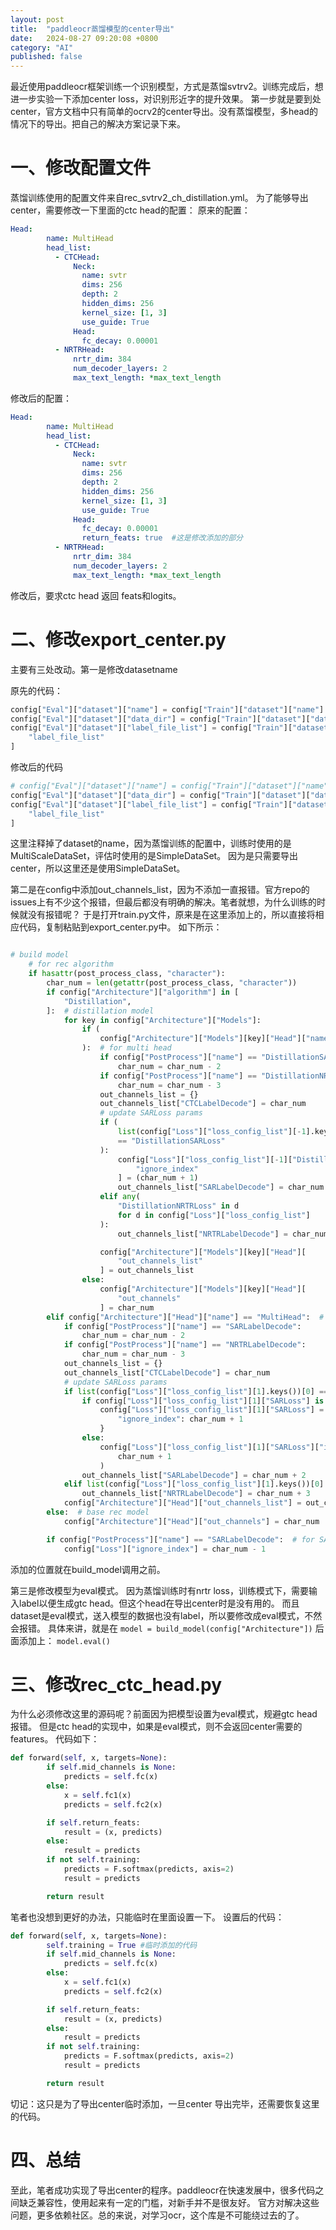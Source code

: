 ```yaml
---
layout: post
title:  "paddleocr蒸馏模型的center导出"
date:   2024-08-27 09:20:08 +0800
category: "AI"
published: false
---
```


最近使用paddleocr框架训练一个识别模型，方式是蒸馏svtrv2。训练完成后，想进一步实验一下添加center loss，对识别形近字的提升效果。
第一步就是要到处center，官方文档中只有简单的ocrv2的center导出。没有蒸馏模型，多head的情况下的导出。把自己的解决方案记录下来。
<!--more-->

# 一、修改配置文件
蒸馏训练使用的配置文件来自rec_svtrv2_ch_distillation.yml。
为了能够导出center，需要修改一下里面的ctc head的配置：
原来的配置：
```yaml
Head:
        name: MultiHead
        head_list:
          - CTCHead:
              Neck:
                name: svtr
                dims: 256
                depth: 2
                hidden_dims: 256
                kernel_size: [1, 3]
                use_guide: True
              Head:
                fc_decay: 0.00001
          - NRTRHead:
              nrtr_dim: 384
              num_decoder_layers: 2
              max_text_length: *max_text_length
```
修改后的配置：
```yaml
Head:
        name: MultiHead
        head_list:
          - CTCHead:
              Neck:
                name: svtr
                dims: 256
                depth: 2
                hidden_dims: 256
                kernel_size: [1, 3]
                use_guide: True
              Head:
                fc_decay: 0.00001
                return_feats: true  #这是修改添加的部分
          - NRTRHead:
              nrtr_dim: 384
              num_decoder_layers: 2
              max_text_length: *max_text_length
```
修改后，要求ctc head 返回 feats和logits。

# 二、修改export_center.py
主要有三处改动。第一是修改datasetname

原先的代码：

```python
config["Eval"]["dataset"]["name"] = config["Train"]["dataset"]["name"]
config["Eval"]["dataset"]["data_dir"] = config["Train"]["dataset"]["data_dir"]
config["Eval"]["dataset"]["label_file_list"] = config["Train"]["dataset"][
    "label_file_list"
]
```
修改后的代码

```python
# config["Eval"]["dataset"]["name"] = config["Train"]["dataset"]["name"]
config["Eval"]["dataset"]["data_dir"] = config["Train"]["dataset"]["data_dir"]
config["Eval"]["dataset"]["label_file_list"] = config["Train"]["dataset"][
    "label_file_list"
]
```
这里注释掉了dataset的name，因为蒸馏训练的配置中，训练时使用的是MultiScaleDataSet，评估时使用的是SimpleDataSet。
因为是只需要导出center，所以这里还是使用SimpleDataSet。

第二是在config中添加out_channels_list，因为不添加一直报错。官方repo的issues上有不少这个报错，但最后都没有明确的解决。笔者就想，为什么训练的时候就没有报错呢？
于是打开train.py文件，原来是在这里添加上的，所以直接将相应代码，复制粘贴到export_center.py中。
如下所示：
```python

# build model
    # for rec algorithm
    if hasattr(post_process_class, "character"):
        char_num = len(getattr(post_process_class, "character"))
        if config["Architecture"]["algorithm"] in [
            "Distillation",
        ]:  # distillation model
            for key in config["Architecture"]["Models"]:
                if (
                    config["Architecture"]["Models"][key]["Head"]["name"] == "MultiHead"
                ):  # for multi head
                    if config["PostProcess"]["name"] == "DistillationSARLabelDecode":
                        char_num = char_num - 2
                    if config["PostProcess"]["name"] == "DistillationNRTRLabelDecode":
                        char_num = char_num - 3
                    out_channels_list = {}
                    out_channels_list["CTCLabelDecode"] = char_num
                    # update SARLoss params
                    if (
                        list(config["Loss"]["loss_config_list"][-1].keys())[0]
                        == "DistillationSARLoss"
                    ):
                        config["Loss"]["loss_config_list"][-1]["DistillationSARLoss"][
                            "ignore_index"
                        ] = (char_num + 1)
                        out_channels_list["SARLabelDecode"] = char_num + 2
                    elif any(
                        "DistillationNRTRLoss" in d
                        for d in config["Loss"]["loss_config_list"]
                    ):
                        out_channels_list["NRTRLabelDecode"] = char_num + 3

                    config["Architecture"]["Models"][key]["Head"][
                        "out_channels_list"
                    ] = out_channels_list
                else:
                    config["Architecture"]["Models"][key]["Head"][
                        "out_channels"
                    ] = char_num
        elif config["Architecture"]["Head"]["name"] == "MultiHead":  # for multi head
            if config["PostProcess"]["name"] == "SARLabelDecode":
                char_num = char_num - 2
            if config["PostProcess"]["name"] == "NRTRLabelDecode":
                char_num = char_num - 3
            out_channels_list = {}
            out_channels_list["CTCLabelDecode"] = char_num
            # update SARLoss params
            if list(config["Loss"]["loss_config_list"][1].keys())[0] == "SARLoss":
                if config["Loss"]["loss_config_list"][1]["SARLoss"] is None:
                    config["Loss"]["loss_config_list"][1]["SARLoss"] = {
                        "ignore_index": char_num + 1
                    }
                else:
                    config["Loss"]["loss_config_list"][1]["SARLoss"]["ignore_index"] = (
                        char_num + 1
                    )
                out_channels_list["SARLabelDecode"] = char_num + 2
            elif list(config["Loss"]["loss_config_list"][1].keys())[0] == "NRTRLoss":
                out_channels_list["NRTRLabelDecode"] = char_num + 3
            config["Architecture"]["Head"]["out_channels_list"] = out_channels_list
        else:  # base rec model
            config["Architecture"]["Head"]["out_channels"] = char_num

        if config["PostProcess"]["name"] == "SARLabelDecode":  # for SAR model
            config["Loss"]["ignore_index"] = char_num - 1
```
添加的位置就在build_model调用之前。

第三是修改模型为eval模式。
因为蒸馏训练时有nrtr loss，训练模式下，需要输入label以便生成gtc head。但这个head在导出center时是没有用的。
而且dataset是eval模式，送入模型的数据也没有label，所以要修改成eval模式，不然会报错。
具体来讲，就是在
```model = build_model(config["Architecture"])```
后面添加上：
```model.eval()```


# 三、修改rec_ctc_head.py
为什么必须修改这里的源码呢？前面因为把模型设置为eval模式，规避gtc head 报错。
但是ctc head的实现中，如果是eval模式，则不会返回center需要的features。
代码如下：
```python
def forward(self, x, targets=None):
        if self.mid_channels is None:
            predicts = self.fc(x)
        else:
            x = self.fc1(x)
            predicts = self.fc2(x)

        if self.return_feats:
            result = (x, predicts)
        else:
            result = predicts
        if not self.training:
            predicts = F.softmax(predicts, axis=2)
            result = predicts

        return result
```
笔者也没想到更好的办法，只能临时在里面设置一下。
设置后的代码：
```python
def forward(self, x, targets=None):
        self.training = True #临时添加的代码
        if self.mid_channels is None:
            predicts = self.fc(x)
        else:
            x = self.fc1(x)
            predicts = self.fc2(x)

        if self.return_feats:
            result = (x, predicts)
        else:
            result = predicts
        if not self.training:
            predicts = F.softmax(predicts, axis=2)
            result = predicts

        return result
```
切记：这只是为了导出center临时添加，一旦center 导出完毕，还需要恢复这里的代码。

# 四、总结
至此，笔者成功实现了导出center的程序。paddleocr在快速发展中，很多代码之间缺乏兼容性，使用起来有一定的门槛，对新手并不是很友好。
官方对解决这些问题，更多依赖社区。总的来说，对学习ocr，这个库是不可能绕过去的了。
